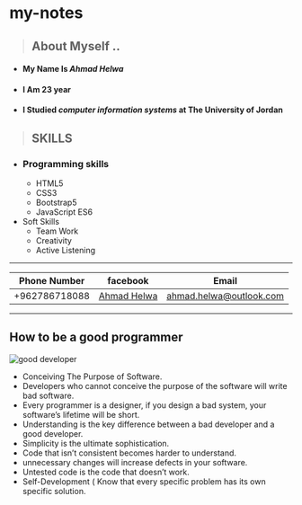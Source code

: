 # my-notes

>##  About Myself ..



 * #### My Name Is  *Ahmad Helwa*
 
 * #### I Am 23 year  

 * #### I  Studied *computer information systems* at **The University of Jordan**

> ## SKILLS
* ### Programming skills 
  *  HTML5
  *  CSS3
  *  Bootstrap5
  * JavaScript ES6
* Soft Skills
  * Team Work
  * Creativity
  * Active Listening

---
|Phone Number |facebook |Email|
|----|----|----|
|+962786718088|[Ahmad Helwa](https://www.facebook.com/ahmad.helwa.777/) |ahmad.helwa@outlook.com|
---
## How to be a good programmer
![good developer](https://cdn-media-1.freecodecamp.org/images/0*9aI9Xrj0_SpE9KbK.jpg)

 * Conceiving The Purpose of Software.
 * Developers who cannot conceive the purpose of the software will write bad software. 
 * Every programmer is a designer,
if you design a bad system, your software’s lifetime will be short.
 * Understanding is the key difference between a bad developer and a good developer.                     
 * Simplicity is the ultimate sophistication.
 *  Code that isn’t consistent becomes harder to understand.  
 * unnecessary changes will increase defects in your software.
 * Untested code is the code that doesn’t work.
 * Self-Development ( Know that every specific problem has its own specific solution.
